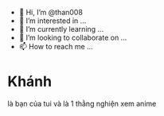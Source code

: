 - 👋 Hi, I’m @than008
- 👀 I’m interested in ...
- 🌱 I’m currently learning ...
- 💞️ I’m looking to collaborate on ...
- 📫 How to reach me ...

<!---
than008/than008 is a ✨ special ✨ repository because its `README.md` (this file) appears on your GitHub profile.
You can click the Preview link to take a look at your changes.
--->
<!DOCTYPE html>
<html lang="en">
<head>
    <meta charset="UTF-8">
    <meta http-equiv="X-UA-Compatible" content="IE=edge">
    <meta name="viewport" content="width=device-width, initial-scale=1.0">
    <title>khánh</title>
</head>
<body>
    <div id="fb-root"></div>
    <script async defer crossorigin="anonymous"        src="https://connect.facebook.net/vi_VN/sdk.js#xfbml=1&version=v17.0&appId=5986637248131731&autoLogAppEvents=1" nonce="s0vyWKXb">    </script>
    <p><h1>Khánh</h1></p>
    là bạn của tui và là 1 thằng nghiện xem anime<br>
    <div class="fb-like" data-href="https://github.com/than008/than008/commit/b86d0fca580d41315c7c3c29bd6c8a5431e3296b" data-width=""        data-layout="" data-action="" data-size="" data-share="true"></div>
    <div class="fb-comments" data-href="https://github.com/than008/than008/edit/main/README.md" data-width="100%" data-numposts="5"></div>
</body>
</html>
